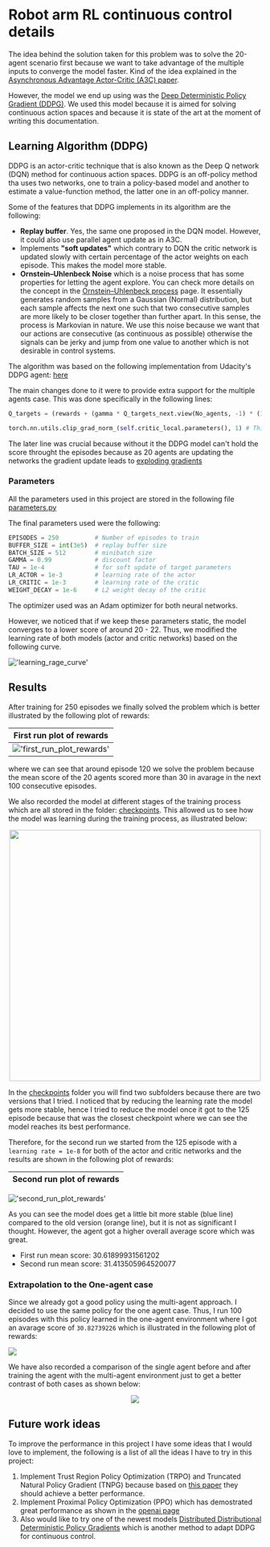 # Robot arm RL continuous control details

The idea behind the solution taken for this problem was to solve the 20-agent scenario first because we want to take advantage of the multiple inputs to converge the model faster. Kind of the idea explained in the [Asynchronous Advantage Actor-Critic (A3C) paper](https://arxiv.org/pdf/1602.01783.pdf). 

However, the model we end up using was the [Deep Deterministic Policy Gradient (DDPG)](https://arxiv.org/abs/1509.02971). We used this model because it is aimed for solving continuous action spaces and because it is state of the art at the moment of writing this documentation.

## Learning Algorithm (DDPG)

DDPG is an actor-critic technique that is also known as the Deep Q network (DQN) method for continuous action spaces. DDPG is an off-policy method tha uses two networks, one to train a policy-based model and another to estimate a value-function method, the latter one in an off-policy manner.

Some of the features that DDPG implements in its algorithm are the following:

* **Replay buffer**. Yes, the same one proposed in the DQN model. However, it could also use parallel agent update as in A3C.
* Implements **"soft updates"** which contrary to DQN the critic network is updated slowly with certain percentage of the actor weights on each episode. This makes the model more stable.
* **Ornstein–Uhlenbeck Noise** which is a noise process that has some properties for letting the agent explore. You can check more details on the concept in the [Ornstein–Uhlenbeck process](https://en.wikipedia.org/wiki/Ornstein%E2%80%93Uhlenbeck_process) page. It essentially generates random samples from a Gaussian (Normal) distribution, but each sample affects the next one such that two consecutive samples are more likely to be closer together than further apart. In this sense, the process is Markovian in nature. We use this noise because we want that our actions are consecutive (as continuous as possible) otherwise the signals can be jerky and jump from one value to another which is not desirable in control systems.

The algorithm was based on the following implementation from Udacity's DDPG agent: [here](https://github.com/udacity/deep-reinforcement-learning/blob/master/ddpg-bipedal/ddpg_agent.py)

The main changes done to it were to provide extra support for the multiple agents case. This was done specifically in the following lines:

```python
Q_targets = (rewards + (gamma * Q_targets_next.view(No_agents, -1) * (1 - dones))).view(-1, 1) # Support to learn for N agents`

torch.nn.utils.clip_grad_norm_(self.critic_local.parameters(), 1) # This line mitigates exploding gradients
```

The later line was crucial because without it the DDPG model can't hold the score throught the episodes because as 20 agents are updating the networks the gradient update leads to [exploding gradients](https://machinelearningmastery.com/exploding-gradients-in-neural-networks/)

### Parameters

All the parameters used in this project are stored in the following file [parameters.py](agents/ddpg/parameters.py)

The final parameters used were the following:

```python
EPISODES = 250          # Number of episodes to train
BUFFER_SIZE = int(3e5)  # replay buffer size
BATCH_SIZE = 512        # minibatch size
GAMMA = 0.99            # discount factor
TAU = 1e-4              # for soft update of target parameters
LR_ACTOR = 1e-3         # learning rate of the actor 
LR_CRITIC = 1e-3        # learning rate of the critic
WEIGHT_DECAY = 1e-6     # L2 weight decay of the critic

```

The optimizer used was an Adam optimizer for both neural networks.

However, we noticed that if we keep these parameters static, the model converges to a lower score of around 20 - 22. Thus, we modified the learning rate of both models (actor and critic networks) based on the following curve.

!['learning_rage_curve'](docs/actor-critic_learning_rate.jpg)

## Results

After training for 250 episodes we finally solved the problem which is better illustrated by the following plot of rewards:

| <b>First run plot of rewards</b>|
|:--:|
| !['first_run_plot_rewards'](docs/first_run_plot_rewards.png) |



where we can see that around episode 120 we solve the problem because the mean score of the 20 agents scored more than 30 in avarage in the next 100 consecutive episodes. 

We also recorded the model at different stages of the training process which are all stored in the folder: [checkpoints](checkpoints/). This allowed us to see how the model was learning during the training process, as illustrated below:

<p align="center">
<img src="docs/training_process.gif" style="width:500px;"/>
</p>

In the [checkpoints](checkpoints/) folder you will find two subfolders because there are two versions that I tried. I noticed that by reducing the learning rate the model gets more stable, hence I tried to reduce the model once it got to the 125 episode because that was the closest checkpoint where we can see the model reaches its best performance. 

Therefore, for the second run we started from the 125 episode with a `learning rate = 1e-8` for both of the actor and critic networks and the results are shown in the following plot of rewards:

| <b>Second run plot of rewards</b>|
|:--:|
!['second_run_plot_rewards'](docs/second_run_plot_rewards.png)

As you can see the model does get a little bit more stable (blue line) compared to the old version (orange line), but it is not as significant I thought. However, the agent got a higher overall average score which was great.

* First run mean score: 30.61899931561202
* Second run mean  score: 31.413505964520077

### Extrapolation to the One-agent case

Since we already got a good policy using the multi-agent approach. I decided to use the same policy for the one agent case. Thus, I run 100 episodes with this policy learned in the one-agent environment where I got an avarage score of `30.82739226` which is illustrated in the following plot of rewards:

![](docs/one_aget_plot_rewards.png)

We have also recorded a comparison of the single agent before and after training the agent with the multi-agent environment just to get a better contrast of both cases as shown below:

<p align="center">
<img src="docs/single_agent_inference.gif"/>
</p>

## Future work ideas

To improve the performance in this project I have some ideas that I would love to implement, the following is a list of all the ideas I have to try in this project:

1. Implement Trust Region Policy Optimization (TRPO) and Truncated Natural Policy Gradient (TNPG) because based on [this paper](https://arxiv.org/abs/1604.06778) they should achieve a better performance.
2. Implement Proximal Policy Optimization (PPO) which has demostrated great performance as shown in the [openai page](https://openai.com/blog/openai-baselines-ppo/)
3. Also would like to try one of the newest models [Distributed Distributional Deterministic Policy Gradients](https://openreview.net/forum?id=SyZipzbCb) which is another method to adapt DDPG for continuous control.
